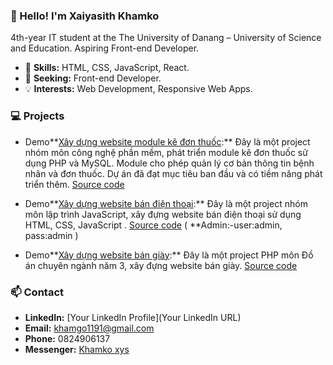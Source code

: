 ### 👋 Hello! I'm Xaiyasith Khamko

4th-year IT student at the The University of Danang – University of Science and Education. Aspiring Front-end Developer.

- 🌱 **Skills:** HTML, CSS, JavaScript, React.
- 💼 **Seeking:** Front-end Developer.
- 💡 **Interests:** Web Development, Responsive Web Apps.

### 💻 Projects
- Demo**[Xây dựng website module kê đơn thuốc]( https://modulekedonthuoc.000webhostapp.com/):** Đây là một project nhóm môn công nghệ phần mềm, phát triển module kê đơn thuốc sử dụng PHP và MySQL. Module cho phép quản lý cơ bản thông tin bệnh nhân và đơn thuốc. Dự án đã đạt mục tiêu ban đầu và có tiềm năng phát triển thêm. [Source code](https://github.com/Khamko177/CNPM_Nhom5)


- Demo**[Xây dựng website bán điện thoại]( https://danangshop.netlify.app/):** Đây là một project nhóm môn lập trình JavaScript, xây đựng website bán điện thoại sử dụng HTML, CSS, JavaScript . [Source code](https://github.com/Khamko177/FinalJS_group) ( **Admin:-user:admin, pass:admin )


- Demo**[Xây dựng website bán giày](https://khamkoportfolio.000webhostapp.com/):** Đây là một project PHP môn Đồ án chuyên ngành năm 3, xây đựng website bán giày. [Source code](https://github.com/Khamko177/Laoshoes)


### 📫 Contact
- **LinkedIn:** [Your LinkedIn Profile](Your LinkedIn URL)
- **Email:** [khamgo1191@gmail.com](mailto:khamgo1191@gmail.com)
- **Phone:** 0824906137
- **Messenger:** [Khamko xys](m.me/khamkoxys?hash=AbbjqANEvlT8J61R&source_id=6946816)
